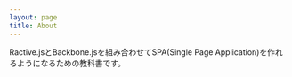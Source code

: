 ```yaml
---
layout: page
title: About
---
```


Ractive.jsとBackbone.jsを組み合わせてSPA(Single Page Application)を作れるようになるための教科書です。

